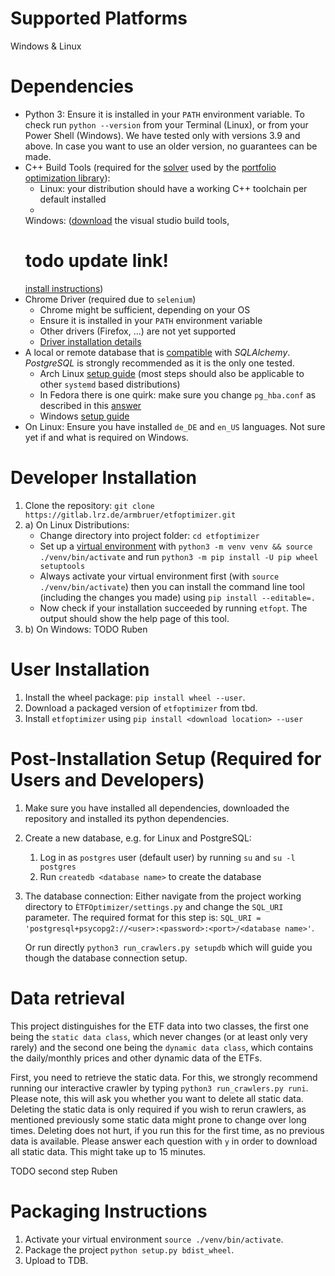 Supported Platforms
===================
Windows & Linux

Dependencies
============
* Python 3: Ensure it is installed in your `PATH` environment variable. To check run `python --version` from your
  Terminal (Linux), or from your Power Shell (Windows). We have tested only with versions 3.9 and above. In case you
  want to use an older version, no guarantees can be made.
* C++ Build Tools (required for the [solver](https://www.cvxpy.org/) used by
  the [portfolio optimization library](https://github.com/robertmartin8/PyPortfolioOpt)):
    * Linux: your distribution should have a working C++ toolchain per default installed
    *
    Windows: ([download](https://visualstudio.microsoft.com/thank-you-downloading-visual-studio/?sku=BuildTools&rel=16)
    the visual studio build tools,
    # todo update link!
    [install instructions](https://drive.google.com/file/d/0B4GsMXCRaSSIOWpYQkstajlYZ0tPVkNQSElmTWh1dXFaYkJr/view))
* Chrome Driver (required due to `selenium`)
    * Chrome might be sufficient, depending on your OS
    * Ensure it is installed in your `PATH` environment variable
    * Other drivers (Firefox, ...) are not yet supported
    * [Driver installation details](https://selenium-python.readthedocs.io/installation.html)
* A local or remote database that is [compatible](https://www.sqlalchemy.org/features.html) with *SQLAlchemy*.
  *PostgreSQL* is strongly recommended as it is the only one tested.
    * Arch Linux [setup guide](https://wiki.archlinux.org/index.php/PostgreSQL) (most steps should also be applicable to
      other `systemd` based distributions)
    * In Fedora there is one quirk: make sure you change `pg_hba.conf` as described in
      this [answer](https://support.plesk.com/hc/en-us/articles/360024041714-Unable-to-change-PostgreSQL-admin-password-or-log-in-to-PostgreSQL-on-Plesk-psql-FATAL-Ident-authentication-failed-for-user-postgres-)
    * Windows [setup guide](https://www.postgresqltutorial.com/install-postgresql/)
* On Linux: Ensure you have installed `de_DE` and `en_US` languages. 
  Not sure yet if and what is required on Windows.
  
Developer Installation
======================

1. Clone the repository: `git clone https://gitlab.lrz.de/armbruer/etfoptimizer.git`
2. a) On Linux Distributions:
    * Change directory into project folder: `cd etfoptimizer`
    * Set up a [virtual environment](https://docs.python.org/3/library/venv.html) with 
      `python3 -m venv venv && source ./venv/bin/activate` and run `python3 -m pip install -U pip wheel setuptools`
    * Always activate your virtual environment first (with `source ./venv/bin/activate`) then you can install
      the command line tool (including the changes you made) using `pip install --editable=.`
    * Now check if your installation succeeded by running `etfopt`. The output should show the help page of this tool.
2. b) On Windows: TODO Ruben    

User Installation
=================

1. Install the wheel package: `pip install wheel --user`.
2. Download a packaged version of `etfoptimizer` from tbd.
3. Install `etfoptimizer` using `pip install <download location> --user`

    
Post-Installation Setup (Required for Users and Developers)
===========================================================
1. Make sure you have installed all dependencies, downloaded the repository and installed its python dependencies.
2. Create a new database, e.g. for Linux and PostgreSQL:
    1. Log in as `postgres` user (default user) by running `su` and `su -l postgres`
    2. Run `createdb <database name>` to create the database
3. The database connection:
   Either navigate from the project working directory to `ÈTFOptimizer/settings.py` and change the `SQL_URI` parameter.
   The required format for this step is: `SQL_URI = 'postgresql+psycopg2://<user>:<password>:<port>/<database name>'`.
   
   Or run directly `python3 run_crawlers.py setupdb` which will guide you though the database connection setup.

Data retrieval
==============

This project distinguishes for the ETF data into two classes, the first one being the `static data class`, which never changes 
(or at least only very rarely) and the second one being the `dynamic data class`, which contains the daily/monthly prices 
and other dynamic data of the ETFs.

First, you need to retrieve the static data. For this, we strongly recommend running our interactive crawler by typing
`python3 run_crawlers.py runi`. Please note, this will ask you whether you want to delete all static data. 
Deleting the static data is only required if you wish to rerun crawlers, as mentioned previously some static data might 
prone to change over long times. Deleting does not hurt, if you run this for the first time, as no previous data is available. 
Please answer each question with `y` in order to download all static data. This might take up to 15 minutes.

TODO second step Ruben

Packaging Instructions
======================

1. Activate your virtual environment `source ./venv/bin/activate`.
2. Package the project `python setup.py bdist_wheel`.
3. Upload to TDB.
